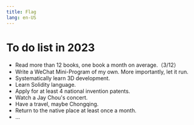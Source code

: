 ```yaml
---
title: Flag
lang: en-US
---
```

# To do list in 2023
+ Read more than 12 books, one book a month on average.（3/12）
+ Write a WeChat Mini-Program of my own. More importantly, let it run.
+ Systematically learn 3D development.
+ Learn Solidity language.
+ Apply for at least 4 national invention patents.
+ Watch a Jay Chou's concert.
+ Have a travel, maybe Chongqing.
+ Return to the native place at least once a month.
+ ...
